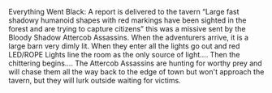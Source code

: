 Everything Went Black: A report is delivered to the tavern “Large fast shadowy humanoid shapes with red markings have been sighted in the forest and are trying to capture citizens” this was a missive sent by the Bloody Shadow Attercob Assassins. When the adventurers arrive, it is a large barn very dimly lit. When they enter all the lights go out and red LED/ROPE Lights line the room as the only source of light…. Then the chittering begins…. The Attercob Assassins are hunting for worthy prey and will chase them all the way back to the edge of town but won't approach the tavern, but they will lurk outside waiting for victims.